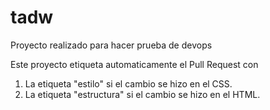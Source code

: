 # tadw
Proyecto realizado para hacer prueba de devops

Este proyecto etiqueta automaticamente el Pull Request con
1. La etiqueta "estilo" si el cambio se hizo en el CSS.
2. La etiqueta "estructura" si el cambio se hizo en el HTML.
